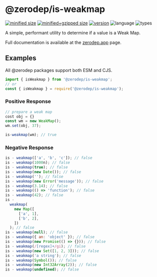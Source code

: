 # @zerodep/is-weakmap

[![minified size](https://img.shields.io/bundlephobia/min/@zerodep/is-weakmap?style=flat-square&color=blue)](https://bundlephobia.com/package/@zerodep/is-weakmap)
[![minified+gzipped size](https://img.shields.io/bundlephobia/minzip/@zerodep/is-weakmap?style=flat-square&color=blue)](https://bundlephobia.com/package/@zerodep/is-weakmap)
[![version](https://img.shields.io/npm/v/@zerodep/is-weakmap?style=flat-square&color=blue)](https://www.npmjs.com/package/@zerodep/is-weakmap)
![language](https://img.shields.io/badge/typescript-100%25-blue?style=flat-square)
![types](https://img.shields.io/badge/types-included-blue?style=flat-square)

A simple, performant utility to determine if a value is a Weak Map.

Full documentation is available at the [zerodep.app](http://zerodep.app/#/is/weakmap) page.

## Examples

All @zerodep packages support both ESM and CJS.

```javascript
import { isWeakmap } from '@zerodep/is-weakmap';
// or
const { isWeakmap } = require('@zerodep/is-weakmap');
```

### Positive Response

```javascript
// prepare a weak map
cost obj = {}
const wm = new WeakMap();
wm.set(obj, 37);

is-weakmap(wm); // true
```

### Negative Response

```javascript
is - weakmap(['a', 'b', 'c']); // false
is - weakmap(1000n); // false
is - weakmap(true); // false
is - weakmap(new Date()); // false
is - weakmap(''); // false
is - weakmap(new Error('message')); // false
is - weakmap(3.14); // false
is - weakmap(() => 'function'); // false
is - weakmap(42); // false
is -
  weakmap(
    new Map([
      ['a', 1],
      ['b', 2],
    ])
  ); // false
is - weakmap(null); // false
is - weakmap({ an: 'object' }); // false
is - weakmap(new Promise(() => {})); // false
is - weakmap(/[regex]+/gi); // false
is - weakmap(new Set([1, 2, 3])); // false
is - weakmap('a string'); // false
is - weakmap(Symbol()); // false
is - weakmap(new Int32Array(2)); // false
is - weakmap(undefined); // false
```
